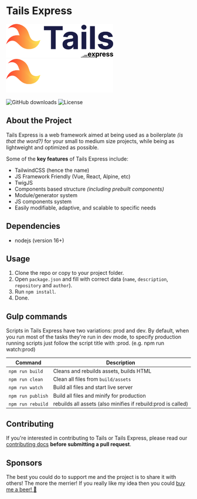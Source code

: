 <!-- Tails Express v2.1.2.230323 -->

# Tails Express

<p>
	<img src="./.github/express-logo-light.svg#gh-light-mode-only" alt="Tailwind CSS" width="292" height="92">
	<img src="./.github/express-logo-dark.svg#gh-dark-mode-only" alt="Tailwind CSS" width="292" height="92">
</p>

![GitHub downloads](https://img.shields.io/github/downloads/asertym/Tails-Express/total)
![License](https://img.shields.io/github/license/asertym/Tails-Express)

## About the Project

Tails Express is a web framework aimed at being used as a boilerplate _(is that the word?)_ for your small to medium size projects, while being as lightweight and optimized as possible.

Some of the **key features** of Tails Express include:

- TailwindCSS (hence the name)
- JS Framework Friendly (Vue, React, Alpine, etc)
- TwigJS
- Components based structure _(including prebuilt components)_
- Module/generator system
- JS components system
- Easily modifiable, adaptive, and scalable to specific needs

## Dependencies

- nodejs (version 16+)

## Usage

1. Clone the repo or copy to your project folder.
2. Open `package.json` and fill with correct data (`name`, `description`, `repository` and `author`).
3. Run `npm install`.
4. Done.

## Gulp commands

Scripts in Tails Express have two variations: prod and dev. By default, when you run most of the tasks they're run in dev mode, to specify production running scripts just follow the script title with :prod. (e.g. npm run watch:prod)

| Command           | Description                                                   |
| ----------------- | ------------------------------------------------------------- |
| `npm run build`   | Cleans and rebuilds assets, builds HTML                       |
| `npm run clean`   | Clean all files from `build/assets`                           |
| `npm run watch`   | Build all files and start live server                         |
| `npm run publish` | Build all files and minify for production                     |
| `npm run rebuild` | rebuilds all assets (also minifies if rebuild:prod is called) |

## Contributing

If you're interested in contributing to Tails or Tails Express, please read our [contributing docs](https://github.com/asertym/Tails-Express/blob/master/.github/CONTRIBUTING.md) **before submitting a pull request**.

## Sponsors

The best you could do to support me and the project is to share it with others! The more the merrier! If you really like my idea then you could [buy me a beer! 🍺](https://buymeacoffee.com/asertym)
